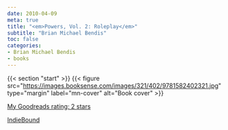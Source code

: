```yaml
---
date: 2010-04-09
meta: true
title: "<em>Powers, Vol. 2: Roleplay</em>"
subtitle: "Brian Michael Bendis"
toc: false
categories:
- Brian Michael Bendis
- books
---
```


{{< section "start" >}}
{{< figure src="https://images.booksense.com/images/321/402/9781582402321.jpg" type="margin" label="mn-cover" alt="Book cover" >}}


  

[My Goodreads rating: 2 stars](https://www.goodreads.com/review/show/95432795)  

[IndieBound](https://www.indiebound.org/book/9781582402321)
